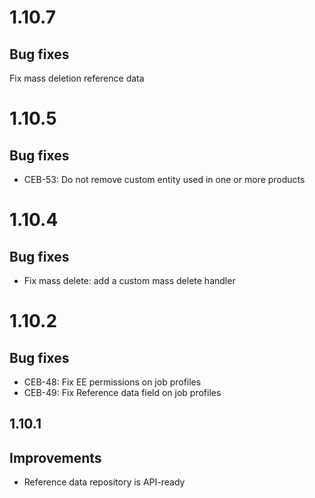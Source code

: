 # 1.10.7

## Bug fixes
Fix mass deletion reference data

# 1.10.5

## Bug fixes
- CEB-53: Do not remove custom entity used in one or more products 

# 1.10.4

## Bug fixes
- Fix mass delete: add a custom mass delete handler 

# 1.10.2

## Bug fixes
- CEB-48: Fix EE permissions on job profiles
- CEB-49: Fix Reference data field on job profiles

1.10.1
-----

## Improvements
- Reference data repository is API-ready                                                                         
